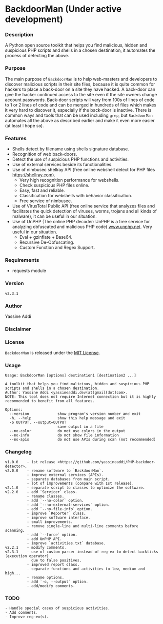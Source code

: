# BackdoorMan (Under active development)

### Description
A Python open source toolkit that helps you find malicious, hidden and suspicious PHP scripts and shells in a chosen destination, it automates the process of detecting the above.

### Purpose
The main purpose of `BackdoorMan` is to help web-masters and developers to discover malicious scripts in their site files, because it is quite common for hackers to place a back-door on a site they have hacked. A back-door can give the hacker continued access to the site even if the site owners change account passwords. Back-door scripts will vary from 100s of lines of code to 1 or 2 lines of code and can be merged in hundreds of files which makes it very hard to discover it, especially if the back-door is inactive. There is common ways and tools that can be used including `grep`, but `BackdoorMan` automates all the above as described earlier and make it even more easier (at least I hope so).

### Features
- Shells detect by filename using shells signature database.
- Recognition of web back-doors.
- Detect the use of suspicious PHP functions and activities.
- Use of external services beside its functionalities.
- Use of nimbusec shellray API (free online webshell detect for PHP files https://shellray.com).
  - Very high recognition performance for webshells.
  - Check suspicious PHP files online.
  - Easy, fast and reliable.
  - Classification for webshells with behavior classification.
  - Free service of nimbusec.
- Use of VirusTotal Public API (free online service that analyzes files and facilitates the quick detection of viruses, worms, trojans and all kinds of malware), it can be useful in our situation.
- Use of UnPHP (The online PHP decoder: UnPHP is a free service for analyzing obfuscated and malicious PHP code) www.unphp.net. Very useful in our situation.
	- Eval + gzinflate + Base64.
	- Recursive De-Obfuscating.
	- Custom Function and Regex Support.

### Requirements
- requests module

### Version
`v2.3.1`

### Author
Yassine Addi

### Disclaimer

### License
`BackdoorMan` is released under the [MIT License](http://www.opensource.org/licenses/mit-license.php).

### Usage
```
Usage: BackdoorMan [options] destination1 [destination2 ...]

A toolkit that helps you find malicious, hidden and suspicious PHP scripts and shells in a chosen destination.
Author: Yassine Addi <yassineaddi.dev(at)gmail(dot)com>.
NOTE: This tool does not require Internet connection but it is highly recommended to benefit from all features.

Options:
  --version             show program's version number and exit
  -h, --help            show this help message and exit
  -o OUTPUT, --output=OUTPUT
                        save output in a file
  --no-color            do not use colors in the output
  --no-info             do not show file information
  --no-apis             do not use APIs during scan (not recommended)
```

### Changelog
```
v1.0.0    - 1st release <https://github.com/yassineaddi/PHP-backdoor-detector>.
v2.0.0    - rename software to `BackdoorMan`.
          - improve external services (APIs).
          - separate databases from main script.
          - lot of improvements (compare with 1st release).
v2.1.0    - separate script to classes to optimize the software.
v2.2.0    - add `Servicer` class.
          - rename classes.
          - add `--no-color` option.
          - add `--no-external-services` option.
          - add `--no-file-info` option.
          - improve `Reporter` class.
          - improve software interface.
          - small improvements.
          - remove single-line and multi-line comments before scanning.
          - add `--force` option.
          - add UnPHP API.
          - improve `activities.txt` database.
v2.2.1    - modify comments.
v2.3.1    - use of custom parser instead of reg-ex to detect backticks (execution operator)
            due to false positives.
          - improved report class.
          - separate functions and activities to low, medium and high...
          - rename options.
          - add `-o, --output` option.
          - add/modify comments.
```

### TODO
```
- Handle special cases of suspicious activities.
- Add comments.
- Improve reg-ex(s).
```
